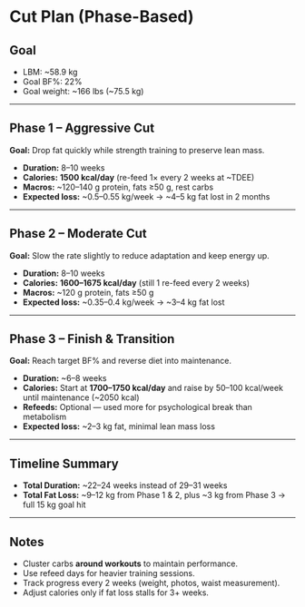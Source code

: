 
# Cut Plan (Phase-Based)

## Goal
- LBM: ~58.9 kg
- Goal BF%: 22%
- Goal weight: ~166 lbs (~75.5 kg)

---

## Phase 1 – Aggressive Cut
**Goal:** Drop fat quickly while strength training to preserve lean mass.  
- **Duration:** 8–10 weeks  
- **Calories:** **1500 kcal/day** (re-feed 1× every 2 weeks at ~TDEE)  
- **Macros:** ~120–140 g protein, fats ≥50 g, rest carbs  
- **Expected loss:** ~0.5–0.55 kg/week → ~4–5 kg fat lost in 2 months  

---

## Phase 2 – Moderate Cut
**Goal:** Slow the rate slightly to reduce adaptation and keep energy up.  
- **Duration:** 8–10 weeks  
- **Calories:** **1600–1675 kcal/day** (still 1 re-feed every 2 weeks)  
- **Macros:** ~120 g protein, fats ≥50 g  
- **Expected loss:** ~0.35–0.4 kg/week → ~3–4 kg fat lost  

---

## Phase 3 – Finish & Transition
**Goal:** Reach target BF% and reverse diet into maintenance.  
- **Duration:** ~6–8 weeks  
- **Calories:** Start at **1700–1750 kcal/day** and raise by 50–100 kcal/week until maintenance (~2050 kcal)  
- **Refeeds:** Optional — used more for psychological break than metabolism  
- **Expected loss:** ~2–3 kg fat, minimal lean mass loss  

---

## Timeline Summary
- **Total Duration:** ~22–24 weeks instead of 29–31 weeks  
- **Total Fat Loss:** ~9–12 kg from Phase 1 & 2, plus ~3 kg from Phase 3 → full 15 kg goal hit  

---

## Notes
- Cluster carbs **around workouts** to maintain performance.
- Use refeed days for heavier training sessions.
- Track progress every 2 weeks (weight, photos, waist measurement).
- Adjust calories only if fat loss stalls for 3+ weeks.
